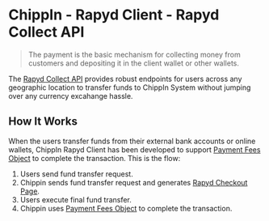 # ChippIn - Rapyd Client - Rapyd Collect API

> The payment is the basic mechanism for collecting money from customers and depositing it in the client wallet or other wallets.

The [Rapyd Collect API](https://docs.rapyd.net/build-with-rapyd/reference/rapyd-collect-overview) provides robust endpoints for users across any geographic location to transfer funds to ChippIn System without jumping over any currency excahange hassle.

## How It Works
When the users transfer funds from their external bank accounts or online wallets, ChippIn Rapyd Client has been developed to support [Payment Fees Object](https://docs.rapyd.net/build-with-rapyd/reference/payment-object#payment-fees-object) to complete the transaction. This is the flow:
1. Users send fund transfer request.
2. Chippin sends fund transfer request and generates [Rapyd Checkout Page](https://docs.rapyd.net/build-with-rapyd/reference/checkout-page-object).
3. Users execute final fund transfer.
4. Chippin uses [Payment Fees Object](https://docs.rapyd.net/build-with-rapyd/reference/payment-object#payment-fees-object) to complete the transaction.